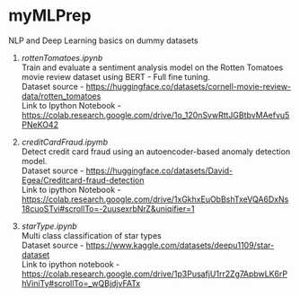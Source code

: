 # myMLPrep
NLP and Deep Learning basics on dummy datasets

1. *rottenTomatoes.ipynb* <br>
Train and evaluate a sentiment analysis model on the Rotten Tomatoes movie review dataset using BERT - Full fine tuning. <br>
Dataset source - https://huggingface.co/datasets/cornell-movie-review-data/rotten_tomatoes <br>
Link to Ipython Notebook - https://colab.research.google.com/drive/1o_120nSvwRttJGBtbvMAefvu5PNeKO42 <br>

2. *creditCardFraud.ipymb* <br>
Detect credit card fraud using an autoencoder-based anomaly detection model. <br>
Dataset source - https://huggingface.co/datasets/David-Egea/Creditcard-fraud-detection <br>
Link to ipython Notebook - https://colab.research.google.com/drive/1xGkhxEuObBshTxeVQA6DxNs18cuoSTvi#scrollTo=-2uusexrbNrZ&uniqifier=1 <br>

3. *starType.ipynb* <br>
Multi class classification of star types <br>
Dataset source - https://www.kaggle.com/datasets/deepu1109/star-dataset <br>
Link to ipython notebook - https://colab.research.google.com/drive/1p3PusafjU1rr2Zg7ApbwLK6rPhViniTy#scrollTo=_wQBjdjvFATx
